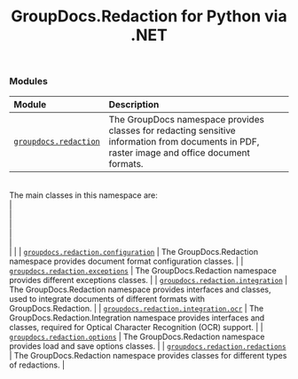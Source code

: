 ﻿---
title: GroupDocs.Redaction for Python via .NET
second_title: GroupDocs.Redaction for Python via .NET API References
description: 
type: docs
url: /python-net/
is_root: true
version: 25.5
weight: 40
---

### Modules
| Module | Description |
| :- | :- |
| [`groupdocs.redaction`](/redaction/python-net/groupdocs.redaction) | The GroupDocs namespace provides classes for redacting sensitive information from documents in PDF, raster image and office document formats.<br/>The main classes in this namespace are:<br/>\|<br/>\|<br/> \|<br/> \|<br/> \|<br/> \| |
| [`groupdocs.redaction.configuration`](/redaction/python-net/groupdocs.redaction.configuration) | The GroupDocs.Redaction namespace provides document format configuration classes. |
| [`groupdocs.redaction.exceptions`](/redaction/python-net/groupdocs.redaction.exceptions) | The GroupDocs.Redaction namespace provides different exceptions classes. |
| [`groupdocs.redaction.integration`](/redaction/python-net/groupdocs.redaction.integration) | The GroupDocs.Redaction namespace provides interfaces and classes, used to integrate documents of different formats with GroupDocs.Redaction. |
| [`groupdocs.redaction.integration.ocr`](/redaction/python-net/groupdocs.redaction.integration.ocr) | The GroupDocs.Redaction.Integration namespace provides interfaces and classes, required for Optical Character Recognition (OCR) support. |
| [`groupdocs.redaction.options`](/redaction/python-net/groupdocs.redaction.options) | The GroupDocs.Redaction namespace provides load and save options classes. |
| [`groupdocs.redaction.redactions`](/redaction/python-net/groupdocs.redaction.redactions) | The GroupDocs.Redaction namespace provides classes for different types of redactions. |


